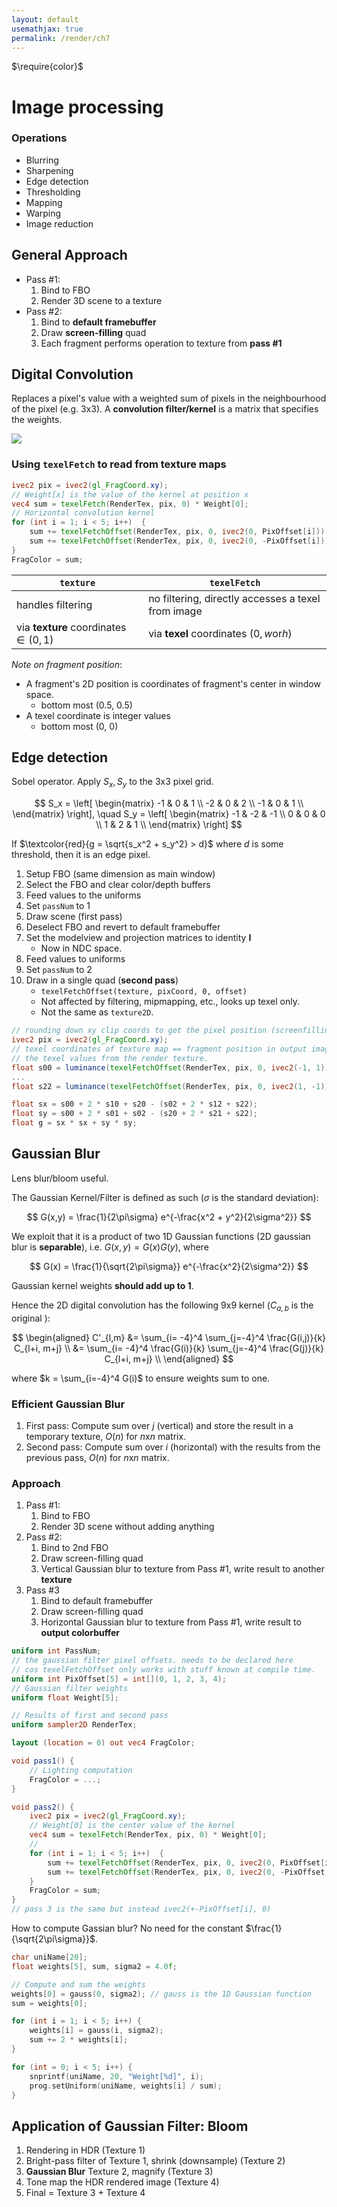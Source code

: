 ```yaml
---
layout: default
usemathjax: true
permalink: /render/ch7
---
```


$\require{color}$

# Image processing

### Operations

- Blurring
- Sharpening
- Edge detection
- Thresholding
- Mapping
- Warping
- Image reduction

## General Approach

- Pass #1:
  1. Bind to FBO
  2. Render 3D scene to a texture
- Pass #2:
  1. Bind to **default framebuffer**
  2. Draw **screen-filling** quad
  3. Each fragment performs operation to texture from **pass #1**

## Digital Convolution

Replaces a pixel's value with a weighted sum of pixels in the neighbourhood of the pixel (e.g. 3x3). 
A **convolution filter/kernel** is a matrix that specifies the weights.

![](/notes-blog/assets/img/render/convolution.png)

### Using `texelFetch` to read from texture maps

```glsl
ivec2 pix = ivec2(gl_FragCoord.xy);
// Weight[x] is the value of the kernel at position x
vec4 sum = texelFetch(RenderTex, pix, 0) * Weight[0];
// Horizontal convolution kernel
for (int i = 1; i < 5; i++)  {
    sum += texelFetchOffset(RenderTex, pix, 0, ivec2(0, PixOffset[i])) * Weight[i];
    sum += texelFetchOffset(RenderTex, pix, 0, ivec2(0, -PixOffset[i])) * Weight[i];
}
FragColor = sum;
```

| `texture` | `texelFetch` |
| --------- | ------------ |
| handles filtering | no filtering, directly accesses a texel from image |
| via **texture** coordinates $\in(0,1)$ | via **texel** coordinates $(0, w \text{or} h)$ |

*Note on fragment position*: 
- A fragment's 2D position is coordinates of fragment's center in window space. 
  - bottom most (0.5, 0.5)
- A texel coordinate is integer values
  - bottom most (0, 0)

## Edge detection

Sobel operator. Apply $S_x, S_y$ to the 3x3 pixel grid.

$$
S_x = \left[ \begin{matrix} 
-1 & 0 & 1 \\
-2 & 0 & 2 \\
-1 & 0 & 1 \\
\end{matrix} \right], \quad
S_y = \left[ \begin{matrix} 
-1 & -2 & -1 \\
0 & 0 & 0 \\
1 & 2 & 1 \\
\end{matrix} \right]
$$

If $\textcolor{red}{g = \sqrt{s_x^2 + s_y^2} > d}$ where $d$ is some threshold, then it is an edge pixel.

1. Setup FBO (same dimension as main window)
2. Select the FBO and clear color/depth buffers
3. Feed values to the uniforms 
4. Set `passNum` to 1
5. Draw scene (first pass)
6. Deselect FBO and revert to default framebuffer
7. Set the modelview and projection matrices to identity $\mathbf{I}$
    - Now in NDC space.
8. Feed values to uniforms
9. Set `passNum` to 2
10. Draw in a single quad (**second pass**)
    - `texelFetchOffset(texture, pixCoord, 0, offset)`
    - Not affected by filtering, mipmapping, etc., looks up texel only.
    - Not the same as `texture2D`. 

```glsl
// rounding down xy clip coords to get the pixel position (screenfilling quad.)
ivec2 pix = ivec2(gl_FragCoord.xy);
// texel coordinates of texture map == fragment position in output image.
// the texel values from the render texture.
float s00 = luminance(texelFetchOffset(RenderTex, pix, 0, ivec2(-1, 1)).rgb)
...
float s22 = luminance(texelFetchOffset(RenderTex, pix, 0, ivec2(1, -1)).rgb)

float sx = s00 + 2 * s10 + s20 - (s02 + 2 * s12 + s22);
float sy = s00 + 2 * s01 + s02 - (s20 + 2 * s21 + s22);
float g = sx * sx + sy * sy;
```

## Gaussian Blur

Lens blur/bloom useful.

The Gaussian Kernel/Filter is defined as such ($\sigma$ is the standard deviation):

$$
G(x,y) = \frac{1}{2\pi\sigma} e^{-\frac{x^2 + y^2}{2\sigma^2}}
$$

We exploit that it is a product of two 1D Gaussian functions (2D gaussian blur is **separable**), i.e. $G(x,y) = G(x)G(y)$, where

$$
G(x) = \frac{1}{\sqrt{2\pi\sigma}} e^{-\frac{x^2}{2\sigma^2}}
$$

Gaussian kernel weights **should add up to 1**.

Hence the 2D digital convolution has the following 9x9 kernel ($C_{a,b}$ is the original ):

$$
\begin{aligned}
C'_{l,m} &= \sum_{i= -4}^4 \sum_{j=-4}^4 \frac{G(i,j)}{k} C_{l+i, m+j} \\
&= \sum_{i= -4}^4 \frac{G(i)}{k} \sum_{j=-4}^4 \frac{G(j)}{k} C_{l+i, m+j} \\
\end{aligned}
$$

where $k = \sum_{i=-4}^4 G(i)$ to ensure weights sum to one.

### Efficient Gaussian Blur

1. First pass: Compute sum over $j$ (vertical) and store the result in a temporary texture, $O(n)$ for $n$x$n$ matrix.
2. Second pass: Compute sum over $i$ (horizontal) with the results from the previous pass, $O(n)$ for $n$x$n$ matrix.

### Approach

1. Pass #1:
   1. Bind to FBO
   2. Render 3D scene without adding anything
2. Pass #2:
   1. Bind to 2nd FBO
   2. Draw screen-filling quad
   3. Vertical Gaussian blur to texture from Pass #1, write result to another **texture**
3. Pass #3
   1. Bind to default framebuffer
   2. Draw screen-filling quad
   3. Horizontal Gaussian blur to texture from Pass #1, write result to **output colorbuffer**

```glsl
uniform int PassNum;
// the gaussian filter pixel offsets. needs to be declared here 
// cos texelFetchOffset only works with stuff known at compile time.
uniform int PixOffset[5] = int[](0, 1, 2, 3, 4);
// Gaussian filter weights
uniform float Weight[5];

// Results of first and second pass
uniform sampler2D RenderTex;

layout (location = 0) out vec4 FragColor;

void pass1() {
    // Lighting computation
    FragColor = ...;
}

void pass2() {
    ivec2 pix = ivec2(gl_FragCoord.xy);
    // Weight[0] is the center value of the kernel
    vec4 sum = texelFetch(RenderTex, pix, 0) * Weight[0];
    // 
    for (int i = 1; i < 5; i++)  {
        sum += texelFetchOffset(RenderTex, pix, 0, ivec2(0, PixOffset[i])) * Weight[i];
        sum += texelFetchOffset(RenderTex, pix, 0, ivec2(0, -PixOffset[i])) * Weight[i];
    }
    FragColor = sum;
}
// pass 3 is the same but instead ivec2(+-PixOffset[i], 0)
```

How to compute Gassian blur? No need for the constant $\frac{1}{\sqrt{2\pi\sigma}}$.

```c++
char uniName[20];
float weights[5], sum, sigma2 = 4.0f; 

// Compute and sum the weights
weights[0] = gauss(0, sigma2); // gauss is the 1D Gaussian function
sum = weights[0];

for (int i = 1; i < 5; i++) {
    weights[i] = gauss(i, sigma2);
    sum += 2 * weights[i];
}

for (int = 0; i < 5; i++) {
    snprintf(uniName, 20, "Weight[%d]", i);
    prog.setUniform(uniName, weights[i] / sum);
}
```

## Application of Gaussian Filter: Bloom

1. Rendering in HDR (Texture 1)
2. Bright-pass filter of Texture 1, shrink (downsample) (Texture 2)
3. **Gaussian Blur** Texture 2, magnify (Texture 3)
4. Tone map the HDR rendered image (Texture 4)
5. Final = Texture 3 + Texture 4